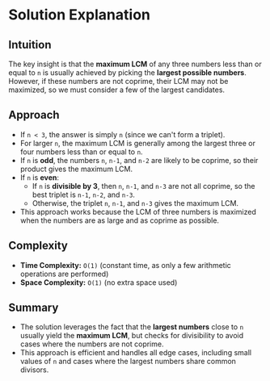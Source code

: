 
# Solution Explanation

## Intuition
The key insight is that the **maximum LCM** of any three numbers less than or equal to `n` is usually achieved by picking the **largest possible numbers**. However, if these numbers are not coprime, their LCM may not be maximized, so we must consider a few of the largest candidates.

## Approach
- If `n < 3`, the answer is simply `n` (since we can't form a triplet).
- For larger `n`, the maximum LCM is generally among the largest three or four numbers less than or equal to `n`.
- If `n` is **odd**, the numbers `n`, `n-1`, and `n-2` are likely to be coprime, so their product gives the maximum LCM.
- If `n` is **even**:
  - If `n` is **divisible by 3**, then `n`, `n-1`, and `n-3` are not all coprime, so the best triplet is `n-1`, `n-2`, and `n-3`.
  - Otherwise, the triplet `n`, `n-1`, and `n-3` gives the maximum LCM.
- This approach works because the LCM of three numbers is maximized when the numbers are as large and as coprime as possible.

## Complexity
- **Time Complexity:** `O(1)` (constant time, as only a few arithmetic operations are performed)
- **Space Complexity:** `O(1)` (no extra space used)

## Summary
- The solution leverages the fact that the **largest numbers** close to `n` usually yield the **maximum LCM**, but checks for divisibility to avoid cases where the numbers are not coprime.
- This approach is efficient and handles all edge cases, including small values of `n` and cases where the largest numbers share common divisors.

